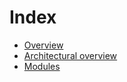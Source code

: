 # Index

* [Overview](overview.md)
* [Architectural overview](architectural_overview.md)
* [Modules](modules.md)
